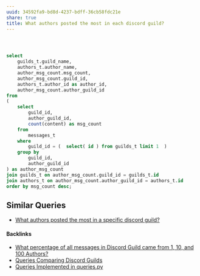 ```yaml
---
uuid: 34592fa9-bd8d-4237-bdff-36cb58fdc21e
share: true
title: What authors posted the most in each discord guild?
---
```

``` SQL



select 
	guilds_t.guild_name,
	authors_t.author_name,
	author_msg_count.msg_count,
	author_msg_count.guild_id,
	authors_t.author_id as author_id,
	author_msg_count.author_guild_id
from 
(
	select 
		guild_id,
		author_guild_id,
		count(content) as msg_count
	from
		messages_t
	where 
		guild_id = (  select( id ) from guilds_t limit 1  )
	group by
		guild_id,
		author_guild_id
) as author_msg_count
join guilds_t on author_msg_count.guild_id = guilds_t.id
join authors_t on author_msg_count.author_guild_id = authors_t.id
order by msg_count desc;

```

## Similar Queries

* [What authors posted the most in a specific discord guild?](/7922cc2d-f1cc-435d-832d-5fa4d555b121)

#### Backlinks

* [What percentage of all messages in Discord Guild came from 1, 10, and 100 Authors?](/ae8cb99d-65d5-404f-9d83-4572cca17719)
* [Queries Comparing Discord Guilds](/0c4bbdac-febf-4e8e-861f-c36ef88a71c9)
* [Queries Implemented in queries.py](/3a44d50b-0280-42f8-8fa0-6c15d4ffe161)